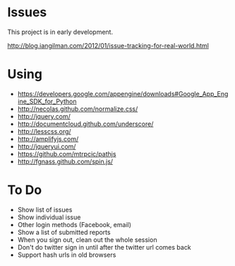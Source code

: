 # Issues

This project is in early development.

http://blog.iangilman.com/2012/01/issue-tracking-for-real-world.html

# Using

* https://developers.google.com/appengine/downloads#Google_App_Engine_SDK_for_Python
* http://necolas.github.com/normalize.css/
* http://jquery.com/
* http://documentcloud.github.com/underscore/
* http://lesscss.org/
* http://amplifyjs.com/
* http://jqueryui.com/
* https://github.com/mtrpcic/pathjs
* http://fgnass.github.com/spin.js/

# To Do

* Show list of issues
* Show individual issue
* Other login methods (Facebook, email)
* Show a list of submitted reports
* When you sign out, clean out the whole session
* Don't do twitter sign in until after the twitter url comes back
* Support hash urls in old browsers
